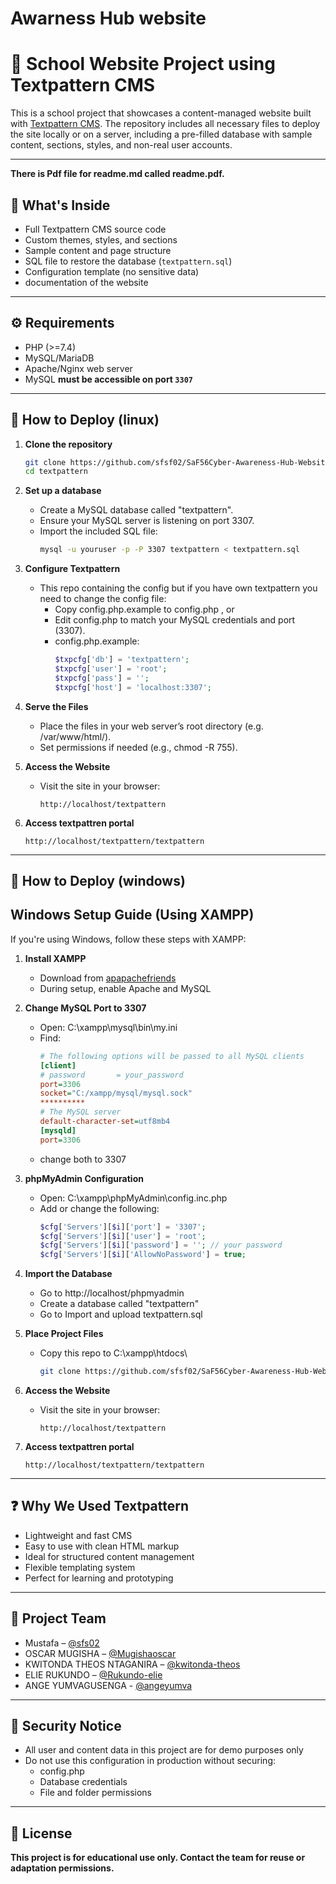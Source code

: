 # Awarness Hub website
# 🏫 School Website Project using Textpattern CMS

This is a school project that showcases a content-managed website built with [Textpattern CMS](https://textpattern.com/). The repository includes all necessary files to deploy the site locally or on a server, including a pre-filled database with sample content, sections, styles, and non-real user accounts.

---
**There is Pdf file for readme.md called readme.pdf.**
## 📁 What's Inside

- Full Textpattern CMS source code
- Custom themes, styles, and sections
- Sample content and page structure
- SQL file to restore the database (`textpattern.sql`)
- Configuration template (no sensitive data)
- documentation of the website

---

## ⚙️ Requirements

- PHP (>=7.4)
- MySQL/MariaDB
- Apache/Nginx web server
- MySQL **must be accessible on port `3307`**

---

## 🚀 How to Deploy (linux)

1. **Clone the repository**
   ```bash
   git clone https://github.com/sfsf02/SaF56Cyber-Awareness-Hub-Website.git textpattern
   cd textpattern

2. **Set up a database**
   - Create a MySQL database called "textpattern".
   - Ensure your MySQL server is listening on port 3307.
   - Import the included SQL file:
      ```bash
      mysql -u youruser -p -P 3307 textpattern < textpattern.sql

3. **Configure Textpattern**
   - This repo containing the config but if you have own textpattern you need to change the config file:
      - Copy config.php.example to config.php , or
      - Edit config.php to match your MySQL credentials and port (3307).
      - config.php.example:
         ```php
         $txpcfg['db'] = 'textpattern';
         $txpcfg['user'] = 'root';
         $txpcfg['pass'] = ''; 
         $txpcfg['host'] = 'localhost:3307';

4. **Serve the Files**
   - Place the files in your web server’s root directory (e.g. /var/www/html/).
   - Set permissions if needed (e.g., chmod -R 755).

5. **Access the Website**
   - Visit the site in your browser:
      ```arduino
      http://localhost/textpattern

6. **Access textpattren portal**
   ```arduino
   http://localhost/textpattern/textpattern

---

## 🚀 How to Deploy (windows)
##  Windows Setup Guide (Using XAMPP)
If you're using Windows, follow these steps with XAMPP:
1. **Install XAMPP**
   - Download from [apapachefriends](https://www.apachefriends.org/)
   - During setup, enable Apache and MySQL

2. **Change MySQL Port to 3307**
   - Open: C:\xampp\mysql\bin\my.ini
   - Find:
      ```ini
      # The following options will be passed to all MySQL clients
      [client]
      # password       = your_password 
      port=3306
      socket="C:/xampp/mysql/mysql.sock"
      **********
      # The MySQL server
      default-character-set=utf8mb4
      [mysqld]
      port=3306
   - change both to 3307

3. **phpMyAdmin Configuration**
   - Open: C:\xampp\phpMyAdmin\config.inc.php
   - Add or change the following:
      ```php
      $cfg['Servers'][$i]['port'] = '3307';
      $cfg['Servers'][$i]['user'] = 'root';
      $cfg['Servers'][$i]['password'] = ''; // your password
      $cfg['Servers'][$i]['AllowNoPassword'] = true;

4. **Import the Database**
   - Go to http://localhost/phpmyadmin
   - Create a database called "textpattern"
   - Go to Import and upload textpattern.sql

5. **Place Project Files**
   - Copy this repo to C:\xampp\htdocs\
      ```bash
      git clone https://github.com/sfsf02/SaF56Cyber-Awareness-Hub-Website.git textpattern

6. **Access the Website**
   - Visit the site in your browser:
      ```arduino
      http://localhost/textpattern

7. **Access textpattren portal**
   ```arduino
   http://localhost/textpattern/textpattern

---

## ❓ Why We Used Textpattern
- Lightweight and fast CMS
- Easy to use with clean HTML markup
- Ideal for structured content management
- Flexible templating system
- Perfect for learning and prototyping

---

## 👥 Project Team
- Mustafa – [@sfs02](https://github.com/sfsf02/) 
- OSCAR MUGISHA – [@Mugishaoscar](https://github.com/Mugishaoscar/)
- KWITONDA THEOS NTAGANIRA – [@kwitonda-theos](https://github.com/kwitonda-theos/)
- ELIE RUKUNDO – [@Rukundo-elie](https://github.com/Rukundo-elie/)
- ANGE YUMVAGUSENGA - [@angeyumva](https://github.com/angeyumva/)

---

## 🔐 Security Notice
- All user and content data in this project are for demo purposes only
- Do not use this configuration in production without securing:
   - config.php
   - Database credentials
   - File and folder permissions

---

## 📄 License
**This project is for educational use only. Contact the team for reuse or adaptation permissions.**